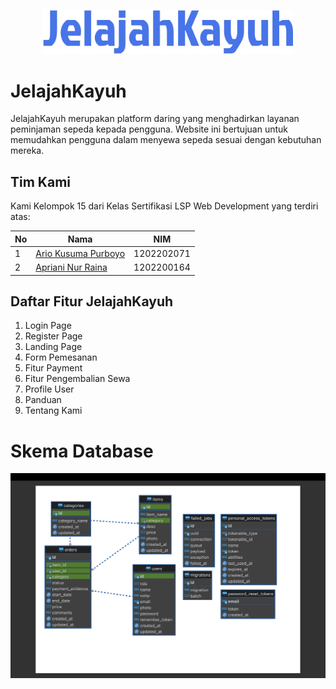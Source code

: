 
<p align="center"><a href="#" target="_blank"><img src="https://github.com/ariokusuma/JelajahKayuh/blob/stagingv2/public/assets/logo.svg" width="400" alt="Skema JelajahKayuh"></a></p>


# JelajahKayuh
JelajahKayuh merupakan platform daring yang menghadirkan layanan peminjaman sepeda kepada pengguna. Website ini bertujuan untuk memudahkan pengguna dalam menyewa sepeda sesuai dengan kebutuhan mereka.




## Tim Kami

Kami Kelompok 15 dari Kelas Sertifikasi LSP Web Development yang terdiri atas:

| No  | Nama                                                         | NIM        |
| --- | ------------------------------------------------------------ | ---------- |
| 1   | [Ario Kusuma Purboyo](https://www.instagram.com/ariadanidf/) | 1202202071 |
| 2   | [Apriani Nur Raina](1202200195)                              | 1202200164 | 


## Daftar Fitur JelajahKayuh
1. Login Page
2. Register Page
3. Landing Page
4. Form Pemesanan
5. Fitur Payment
6. Fitur Pengembalian Sewa
7. Profile User
8. Panduan
9. Tentang Kami

# Skema Database
<p align="center"><a href="#" target="_blank"><img src="https://github.com/ariokusuma/JelajahKayuh/blob/main/skema-db.png" width="600" alt="Skema JelajahKayuh"></a></p>
<!-- [JelajahKayuh](skema-db.pdf) -->
